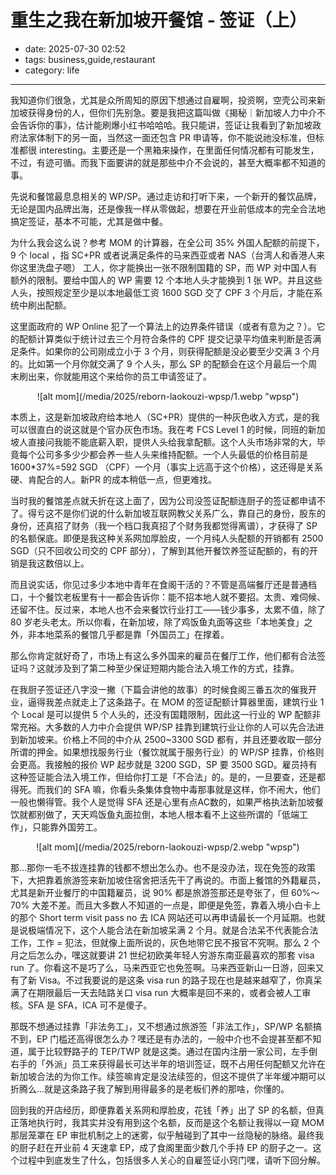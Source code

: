 # 重生之我在新加坡开餐馆 - 签证（上）

- date: 2025-07-30 02:52
- tags: business,guide,restaurant
- category: life

-------------------

我知道你们很急，尤其是众所周知的原因下想通过自雇啊，投资啊，空壳公司来新加坡获得身份的人，但你们先别急。要是我把这篇叫做《揭秘｜新加坡人力中介不会告诉你的事》，估计能刷爆小红书哈哈哈。我只能讲，签证让我看到了新加坡政府法家体制下的另一面，当然这一面还包含 PR 申请等，你不能说祂没标准，但标准都很 interesting。主要还是一个黑箱来操作，在里面任何情况都有可能发生，不过，有迹可循。而我下面要讲的就是那些中介不会说的，甚至大概率都不知道的事。

先说和餐馆最息息相关的 WP/SP。通过走访和打听下来，一个新开的餐饮品牌，无论是国内品牌出海，还是像我一样从零做起，想要在开业前低成本的完全合法地搞定签证，基本不可能，尤其是做中餐。

为什么我会这么说？参考 MOM 的计算器，在全公司 35% 外国人配额的前提下，9 个 local ，指 SC+PR 或者说满足条件的马来西亚或者 NAS（台湾人和香港人来你这里洗盘子嗯） 工人，你才能换出一张不限制国籍的 SP，而 WP 对中国人有额外的限制。要给中国人的 WP 需要 12 个本地人头才能换到 1 张 WP。并且这些人头，按照规定至少是以本地最低工资 1600 SGD 交了 CPF 3 个月后，才能在系统中刷出配额。

这里面政府的 WP Online 犯了一个算法上的边界条件错误（或者有意为之？）。它的配额计算类似于统计过去三个月符合条件的 CPF 提交记录平均值来判断是否满足条件。如果你的公司刚成立小于 3 个月，则获得配额是没必要至少交满 3 个月的。比如第一个月你就交满了 9 个人头，那么 SP 的配额会在这个月最后一个周末刷出来，你就能用这个来给你的员工申请签证了。

<center>![alt mom](/media/2025/reborn-laokouzi-wpsp/1.webp "wpsp")</center>

本质上，这是新加坡政府给本地人（SC+PR）提供的一种灰色收入方式，是的我可以很直白的说这就是个官办灰色市场。我在考 FCS Level 1 的时候，同班的新加坡人直接问我能不能底薪入职，提供人头给我拿配额。这个人头市场非常的大，毕竟每个公司多多少少都会养一些人头来维持配额。一个人头最低的价格目前是 1600*37%=592 SGD （CPF）一个月（事实上远高于这个价格），这还得是关系硬、肯配合的人。新PR 的成本稍低一点，但更难找。

当时我的餐馆差点就夭折在这上面了，因为公司没签证配额连厨子的签证都申请不了。得亏这不是你们说的什么新加坡互联网教父关系广么，靠自己的身份，股东的身份，还真招了财务（我一个档口我真招了个财务我都觉得离谱），才获得了 SP 的名额保底。即便是我这种关系网加厚脸皮，一个月纯人头配额的开销都有 2500 SGD（只不回收公司交的 CPF 部分），了解到其他开餐饮养签证配额的，有的开销是我这数倍以上。

而且说实话，你见过多少本地中青年在食阁干活的？不管是高端餐厅还是普通档口，十个餐饮老板里有十一都会告诉你：能不招本地人就不要招。太贵、难伺候、还留不住。反过来，本地人也不会来餐饮行业打工——钱少事多，太累不值，除了 80 岁老头老太。所以你看，在新加坡，除了鸡饭鱼丸面等这些「本地美食」之外，非本地菜系的餐馆几乎都是靠「外国员工」在撑着。

那么你肯定就好奇了，市场上有这么多外国来的雇员在餐厅工作，他们都有合法签证吗？这就涉及到了第二种至少保证短期内能合法入境工作的方式，挂靠。

在我厨子签证还八字没一撇（下篇会讲他的故事）的时候食阁三番五次的催我开业，逼得我差点就走上了这条路子。在 MOM 的签证配额计算器里面，建筑行业 1 个 Local 是可以提供 5 个人头的，还没有国籍限制，因此这一行业的 WP 配额非常充裕。大多数的人力中介会提供 WP/SP 挂靠到建筑行业让你的人可以先合法进到新加坡来。价格上不同的中介从 2500~3300 SGD 都有，并且还要收取一部分所谓的押金。如果想找服务行业（餐饮就属于服务行业）的 WP/SP 挂靠，价格则会更高。我接触的报价 WP 起步就是 3200 SGD，SP 要 3500 SGD。雇员持有这种签证能合法入境工作，但给你打工是「不合法」的。是的，一旦要查，还是都得死。而我们的 SFA 嘛，你看头条集体食物中毒那事就是这样，你不闹大，他们一般也懒得管。我个人是觉得 SFA 还是心里有点AC数的，如果严格执法新加坡餐饮就都别做了，天天鸡饭鱼丸面拉倒，本地人根本看不上这些所谓的「低端工作」，只能靠外国劳工。

<center>![alt mom](/media/2025/reborn-laokouzi-wpsp/2.webp "wpsp")</center>

那…那你一毛不拔连挂靠的钱都不想出怎么办。也不是没办法，现在免签的政策下，大把靠着旅游签来新加坡住宿舍把活先干了再说的。市面上餐馆的外籍雇员，尤其是新开业餐厅的中国籍雇员，说 90% 都是旅游签那还是夸张了，但 60%～70% 大差不差。而且大多数人不知道的一点是，即便是免签，靠着入境小白卡上的那个 Short term visit pass no 去 ICA 网站还可以再申请最长一个月延期。也就是说极端情况下，这个人能合法在新加坡呆满 2 个月。就是合法呆不代表能合法工作，工作 = 犯法，但就像上面所说的，灰色地带它民不报官不究啊。那么 2 个月之后怎么办，嘿这就要讲 21 世纪初欧美年轻人穷游东南亚最喜欢的那套 visa run 了。你看这不是巧了么，马来西亚它也免签啊。马来西亚新山一日游，回来又有了新 Visa。不过我要说的是这条 visa run 的路子现在也是越来越窄了，你真呆满了在期限最后一天去陆路关口 visa run 大概率是回不来的，或者会被人工审核。SFA 是 SFA，ICA 可不是傻子。

那既不想通过挂靠「非法务工」，又不想通过旅游签「非法工作」，SP/WP 名额搞不到，EP 门槛还高得很怎么办？嘿还是有办法的，一般中介也不会提甚至都不知道，属于比较野路子的 TEP/TWP 就是这类。通过在国内注册一家公司，左手倒右手的「外派」员工来获得最长可达半年的培训签证，既不占用任何配额又允许在新加坡合法的为你工作。续签嘛肯定是没法续签的，但这不提供了半年缓冲期可以折腾么…就是这条路子我了解到用得最多的是老板们养的那啥，你懂的。

回到我的开店经历，即便靠着关系网和厚脸皮，花钱「养」出了 SP 的名额，但真正落地执行时，我其实并没有用到这个名额，反而是这个名额让我得以一窥 MOM 那层笼罩在 EP 审批机制之上的迷雾，似乎触碰到了其中一丝隐秘的脉络。最终我的厨子赶在开业前 4 天速拿 EP，成了食阁里面少数几个手持 EP 的厨子之一。这个过程中到底发生了什么，包括很多人关心的自雇签证小窍门嘿，请听下回分解。

